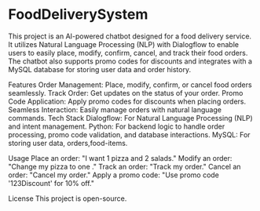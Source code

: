 # FoodDeliverySystem 
This project is an AI-powered chatbot designed for a food delivery service. It utilizes Natural Language Processing (NLP) with Dialogflow to enable users to easily place, modify, confirm, cancel, and track their food orders. The chatbot also supports promo codes for discounts and integrates with a MySQL database for storing user data and order history.

Features
Order Management: Place, modify, confirm, or cancel food orders seamlessly.
Track Order: Get updates on the status of your order.
Promo Code Application: Apply promo codes for discounts when placing orders.
Seamless Interaction: Easily manage orders with natural language commands.
Tech Stack
Dialogflow: For Natural Language Processing (NLP) and intent management.
Python: For backend logic to handle order processing, promo code validation, and database interactions.
MySQL: For storing user data, orders,food-items.

Usage
Place an order: "I want 1 pizza and 2 salads."
Modify an order: "Change my pizza to one ."
Track an order: "Track my order."
Cancel an order: "Cancel my order."
Apply a promo code: "Use promo code '123Discount' for 10% off."


License
This project is open-source.
